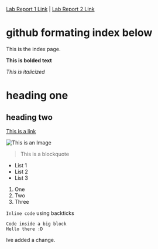 [Lab Report 1 Link](lab-report-1-week-2.html) |  [Lab Report 2 Link](lab-report-2-week-4.html)


# github formating index below 

This is the index page.

__This is bolded text__

*This is italicized*

# heading one
## heading two
[This is a link](https://youtu.be/dQw4w9WgXcQ)

![This is an Image](https://plantsforallseasons.com/wp-content/uploads/2020/06/hibiscus-uses-pfas-plant-flower.jpg)
> This is a blockquote

* List 1
* List 2
* List 3

1. One
2. Two
3. Three

`Inline code` using backticks

``` 
Code inside a big block
Hello there :D
```

Ive added a change.
